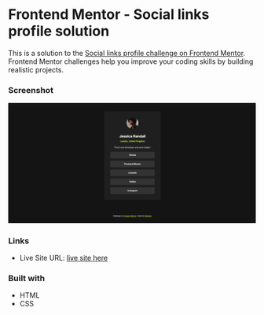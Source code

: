 # Frontend Mentor - Social links profile solution

This is a solution to the [Social links profile challenge on Frontend Mentor](https://www.frontendmentor.io/challenges/social-links-profile-UG32l9m6dQ). Frontend Mentor challenges help you improve your coding skills by building realistic projects. 

### Screenshot

![screenshot](./screenshot.png)


### Links

- Live Site URL: [live site here](https://social-links-profile-three-livid.vercel.app/)


### Built with

- HTML
- CSS

